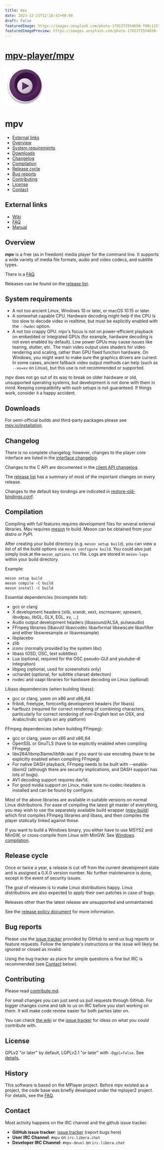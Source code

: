 ```yaml
---
title: mpv
date: 2023-12-21T12:18:42+08:00
draft: False
featuredImage: https://images.unsplash.com/photo-1701372554658-f60c1157addd?ixid=M3w0NjAwMjJ8MHwxfHJhbmRvbXx8fHx8fHx8fDE3MDMxMzIxMzl8&ixlib=rb-4.0.3
featuredImagePreview: https://images.unsplash.com/photo-1701372554658-f60c1157addd?ixid=M3w0NjAwMjJ8MHwxfHJhbmRvbXx8fHx8fHx8fDE3MDMxMzIxMzl8&ixlib=rb-4.0.3
---
```


# [mpv-player/mpv](https://github.com/mpv-player/mpv)

![mpv logo](https://raw.githubusercontent.com/mpv-player/mpv.io/master/source/images/mpv-logo-128.png)

# mpv


* [External links](#external-links)
* [Overview](#overview)
* [System requirements](#system-requirements)
* [Downloads](#downloads)
* [Changelog](#changelog)
* [Compilation](#compilation)
* [Release cycle](#release-cycle)
* [Bug reports](#bug-reports)
* [Contributing](#contributing)
* [License](#license)
* [Contact](#contact)


## External links


* [Wiki](https://github.com/mpv-player/mpv/wiki)
* [FAQ][FAQ]
* [Manual](https://mpv.io/manual/master/)


## Overview


**mpv** is a free (as in freedom) media player for the command line. It supports
a wide variety of media file formats, audio and video codecs, and subtitle types.

There is a [FAQ][FAQ].

Releases can be found on the [release list][releases].

## System requirements

- A not too ancient Linux, Windows 10 or later, or macOS 10.15 or later.
- A somewhat capable CPU. Hardware decoding might help if the CPU is too slow to
  decode video in realtime, but must be explicitly enabled with the `--hwdec`
  option.
- A not too crappy GPU. mpv's focus is not on power-efficient playback on
  embedded or integrated GPUs (for example, hardware decoding is not even
  enabled by default). Low power GPUs may cause issues like tearing, stutter,
  etc. The main video output uses shaders for video rendering and scaling,
  rather than GPU fixed function hardware. On Windows, you might want to make
  sure the graphics drivers are current. In some cases, ancient fallback video
  output methods can help (such as `--vo=xv` on Linux), but this use is not
  recommended or supported.

mpv does not go out of its way to break on older hardware or old, unsupported
operating systems, but development is not done with them in mind. Keeping
compatibility with such setups is not guaranteed. If things work, consider it
a happy accident.

## Downloads


For semi-official builds and third-party packages please see
[mpv.io/installation](https://mpv.io/installation/).

## Changelog


There is no complete changelog; however, changes to the player core interface
are listed in the [interface changelog][interface-changes].

Changes to the C API are documented in the [client API changelog][api-changes].

The [release list][releases] has a summary of most of the important changes
on every release.

Changes to the default key bindings are indicated in
[restore-old-bindings.conf][restore-old-bindings].

## Compilation


Compiling with full features requires development files for several
external libraries. Mpv requires [meson](https://mesonbuild.com/index.html)
to build. Meson can be obtained from your distro or PyPI.

After creating your build directory (e.g. `meson setup build`), you can view a list
of all the build options via `meson configure build`. You could also just simply
look at the `meson_options.txt` file. Logs are stored in `meson-logs` within
your build directory.

Example:

    meson setup build
    meson compile -C build
    meson install -C build

Essential dependencies (incomplete list):

- gcc or clang
- X development headers (xlib, xrandr, xext, xscrnsaver, xpresent, libvdpau,
  libGL, GLX, EGL, xv, ...)
- Audio output development headers (libasound/ALSA, pulseaudio)
- FFmpeg libraries (libavutil libavcodec libavformat libswscale libavfilter
  and either libswresample or libavresample)
- libplacebo
- zlib
- iconv (normally provided by the system libc)
- libass (OSD, OSC, text subtitles)
- Lua (optional, required for the OSC pseudo-GUI and youtube-dl integration)
- libjpeg (optional, used for screenshots only)
- uchardet (optional, for subtitle charset detection)
- nvdec and vaapi libraries for hardware decoding on Linux (optional)

Libass dependencies (when building libass):

- gcc or clang, yasm on x86 and x86_64
- fribidi, freetype, fontconfig development headers (for libass)
- harfbuzz (required for correct rendering of combining characters, particularly
  for correct rendering of non-English text on OSX, and Arabic/Indic scripts on
  any platform)

FFmpeg dependencies (when building FFmpeg):

- gcc or clang, yasm on x86 and x86_64
- OpenSSL or GnuTLS (have to be explicitly enabled when compiling FFmpeg)
- libx264/libmp3lame/libfdk-aac if you want to use encoding (have to be
  explicitly enabled when compiling FFmpeg)
- For native DASH playback, FFmpeg needs to be built with --enable-libxml2
  (although there are security implications, and DASH support has lots of bugs).
- AV1 decoding support requires dav1d.
- For good nvidia support on Linux, make sure nv-codec-headers is installed
  and can be found by configure.

Most of the above libraries are available in suitable versions on normal
Linux distributions. For ease of compiling the latest git master of everything,
you may wish to use the separately available build wrapper ([mpv-build][mpv-build])
which first compiles FFmpeg libraries and libass, and then compiles the player
statically linked against those.

If you want to build a Windows binary, you either have to use MSYS2 and MinGW,
or cross-compile from Linux with MinGW. See
[Windows compilation][windows_compilation].


## Release cycle

Once or twice a year, a release is cut off from the current development state
and is assigned a 0.X.0 version number. No further maintenance is done, except
in the event of security issues.

The goal of releases is to make Linux distributions happy. Linux distributions
are also expected to apply their own patches in case of bugs.

Releases other than the latest release are unsupported and unmaintained.

See the [release policy document][release-policy] for more information.

## Bug reports


Please use the [issue tracker][issue-tracker] provided by GitHub to send us bug
reports or feature requests. Follow the template's instructions or the issue
will likely be ignored or closed as invalid.

Using the bug tracker as place for simple questions is fine but IRC is
recommended (see [Contact](#Contact) below).

## Contributing


Please read [contribute.md][contribute.md].

For small changes you can just send us pull requests through GitHub. For bigger
changes come and talk to us on IRC before you start working on them. It will
make code review easier for both parties later on.

You can check [the wiki](https://github.com/mpv-player/mpv/wiki/Stuff-to-do)
or the [issue tracker](https://github.com/mpv-player/mpv/issues?q=is%3Aopen+is%3Aissue+label%3Ameta%3Afeature-request)
for ideas on what you could contribute with.

## License

GPLv2 "or later" by default, LGPLv2.1 "or later" with `-Dgpl=false`.
See [details.](https://github.com/mpv-player/mpv/blob/master/Copyright)

## History

This software is based on the MPlayer project. Before mpv existed as a project,
the code base was briefly developed under the mplayer2 project. For details,
see the [FAQ][FAQ].

## Contact


Most activity happens on the IRC channel and the github issue tracker.

- **GitHub issue tracker**: [issue tracker][issue-tracker] (report bugs here)
- **User IRC Channel**: `#mpv` on `irc.libera.chat`
- **Developer IRC Channel**: `#mpv-devel` on `irc.libera.chat`

[FAQ]: https://github.com/mpv-player/mpv/wiki/FAQ
[releases]: https://github.com/mpv-player/mpv/releases
[mpv-build]: https://github.com/mpv-player/mpv-build
[issue-tracker]:  https://github.com/mpv-player/mpv/issues
[release-policy]: https://github.com/mpv-player/mpv/blob/master/DOCS/release-policy.md
[windows_compilation]: https://github.com/mpv-player/mpv/blob/master/DOCS/compile-windows.md
[interface-changes]: https://github.com/mpv-player/mpv/blob/master/DOCS/interface-changes.rst
[api-changes]: https://github.com/mpv-player/mpv/blob/master/DOCS/client-api-changes.rst
[restore-old-bindings]: https://github.com/mpv-player/mpv/blob/master/etc/restore-old-bindings.conf
[contribute.md]: https://github.com/mpv-player/mpv/blob/master/DOCS/contribute.md

